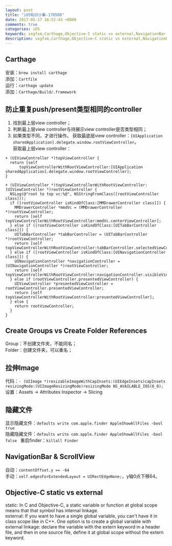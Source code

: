 ```yaml
---
layout: post
title: "iOS知识小集-170508"
date: 2017-05-17 16:52:43 +0800
comments: true
categories: iOS
keywords: sxgfxm,Carthage,Objective-C static vs external,NavigationBar
description: sxgfxm,Carthage,Objective-C static vs external,NavigationBar
---
```


## Carthage
安装：`brew install carthage`  
添加：`Cartfile`  
运行：`carthage update`  
添加：`Carthage/Build/.framework`  

<!-- more -->

## 防止重复push/present类型相同的controller
1. 找到最上层view controller；
2. 判断最上层view controller与待展示view controller是否类型相同；
3. 如果类型不同，才进行操作。
   获取最底层view controller：`[UIApplication sharedApplication].delegate.window.rootViewController`。  
   获取最上层view controller：  


~~~
+ (UIViewController *)topViewController {
  return [self
      topViewControllerWithRootViewController:[UIApplication sharedApplication].delegate.window.rootViewController];
}

+ (UIViewController *)topViewControllerWithRootViewController:(UIViewController *)rootViewController {
  NSLog(@"root to top vc:%@", NSStringFromClass([rootViewController class]));
  if ([rootViewController isKindOfClass:[MMDrawerController class]]) {
    MMDrawerController *mmdVc = (MMDrawerController *)rootViewController;
    return [self topViewControllerWithRootViewController:mmdVc.centerViewController];
  } else if ([rootViewController isKindOfClass:[UITabBarController class]]) {
    UITabBarController *tabBarController = (UITabBarController *)rootViewController;
    return [self topViewControllerWithRootViewController:tabBarController.selectedViewController];
  } else if ([rootViewController isKindOfClass:[UINavigationController class]]) {
    UINavigationController *navigationController = (UINavigationController *)rootViewController;
    return [self topViewControllerWithRootViewController:navigationController.visibleViewController];
  } else if (rootViewController.presentedViewController) {
    UIViewController *presentedViewController = rootViewController.presentedViewController;
    return [self topViewControllerWithRootViewController:presentedViewController];
  } else {
    return rootViewController;
  }
}
~~~

## Create Groups vs Create Folder References
Group：不创建文件夹，不能同名；   
Folder：创建文件夹，可以重名；  

## 拉伸Image
代码：`- (UIImage *)resizableImageWithCapInsets:(UIEdgeInsets)capInsets resizingMode:(UIImageResizingMode)resizingMode NS_AVAILABLE_IOS(6_0);`  
设置：Assets -> Attributes Inspector -> Slicing  

## 隐藏文件
显示隐藏文件：`defaults write com.apple.finder AppleShowAllFiles -bool true`  
隐藏隐藏文件：`defaults write com.apple.finder AppleShowAllFiles -bool false ` 
重启finder：`killall Finder`  

## NavigationBar & ScrollView
自动：`contentOffset.y == -64`  
手动：`self.edgesForExtendedLayout = UIRectEdgeNone;`，y轴0点下移64。  

## Objective-C static vs external
static: In C and Objective-C, a static variable or function at global scope means that that symbol has internal linkage.  
external: If you want to have a single global variable, you can't have it in class scope like in C++. One option is to create a global variable with external linkage: declare the variable with the extern keyword in a header file, and then in one source file, define it at global scope without the extern keyword.  

